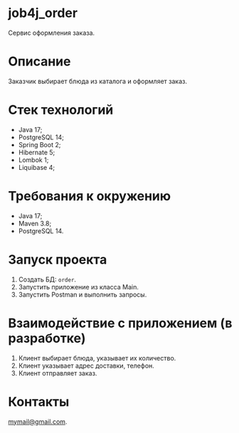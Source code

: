 # job4j_order
Сервис оформления заказа.

# Описание
Заказчик выбирает блюда из каталога и оформляет заказ.

# Стек технологий
- Java 17;
- PostgreSQL 14;
- Spring Boot 2;
- Hibernate 5;
- Lombok 1;
- Liquibase 4;

# Требования к окружению
- Java 17;
- Maven 3.8;
- PostgreSQL 14.

# Запуск проекта
1. Создать БД: ```order```.
2. Запустить приложение из класса Main.
3. Запустить Postman и выполнить запросы.

# Взаимодействие с приложением (в разработке)
1. Клиент выбирает блюда, указывает их количество.
2. Клиент указывает адрес доставки, телефон.
3. Клиент отправляет заказ.

# Контакты
mymail@gmail.com.
